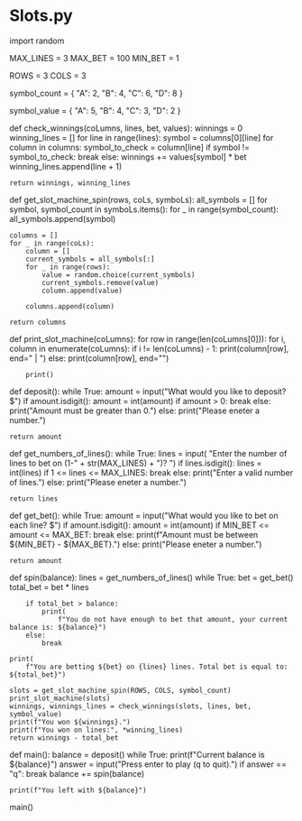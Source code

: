 # Slots.py
import random

MAX_LINES = 3
MAX_BET = 100
MIN_BET = 1

ROWS = 3
COLS = 3

symbol_count = {
    "A": 2,
    "B": 4,
    "C": 6,
    "D": 8
}

symbol_value = {
    "A": 5,
    "B": 4,
    "C": 3,
    "D": 2
}


def check_winnings(coLumns, lines, bet, values):
    winnings = 0
    winning_lines = []
    for line in range(lines):
        symbol = columns[0][line]
        for column in columns:
            symbol_to_check = column[line]
            if symbol != symbol_to_check:
                break
        else:
            winnings += values[symbol] * bet
            winning_lines.append(line + 1)

    return winnings, winning_lines


def get_slot_machine_spin(rows, coLs, symboLs):
    all_symbols = []
    for symbol, symbol_count in symboLs.items():
        for _ in range(symbol_count):
            all_symbols.append(symbol)

    columns = []
    for _ in range(coLs):
        column = []
        current_symbols = all_symbols[:]
        for _ in range(rows):
            value = random.choice(current_symbols)
            current_symbols.remove(value)
            column.append(value)
        
        columns.append(column)

    return columns


def print_slot_machine(coLumns):
    for row in range(len(coLumns[0])):
        for i, column in enumerate(coLumns): 
            if i != len(coLumns) - 1:
                print(column[row], end=" | ")
            else:
                print(column[row], end="")

        print()
                

def deposit():
    while True:
        amount = input("What would you like to deposit? $")
        if amount.isdigit():
            amount = int(amount)
            if amount > 0:
                break
            else:
                print("Amount must be greater than 0.")
        else:
            print("Please eneter a number.")

    return amount


def get_numbers_of_lines():
    while True:
        lines = input(
            "Enter the number of lines to bet on (1-" + str(MAX_LINES) + ")? ")
        if lines.isdigit():
            lines = int(lines)
            if 1 <= lines <= MAX_LINES:
                break
            else:
                print("Enter a valid number of lines.")
        else:
            print("Please eneter a number.")

    return lines


def get_bet():
    while True:
        amount = input("What would you like to bet on each line? $")
        if amount.isdigit():
            amount = int(amount)
            if MIN_BET <= amount <= MAX_BET:
                break
            else:
                print(f"Amount must be between ${MIN_BET} - ${MAX_BET}.")
        else:
            print("Please eneter a number.")

    return amount


def spin(balance):
    lines = get_numbers_of_lines()
    while True:
        bet = get_bet()
        total_bet = bet * lines

        if total_bet > balance:
            print(
                f"You do not have enough to bet that amount, your current balance is: ${balance}")
        else:
            break

    print(
        f"You are betting ${bet} on {lines} lines. Total bet is equal to: ${total_bet}")
    
    slots = get_slot_machine_spin(ROWS, COLS, symbol_count)
    print_slot_machine(slots)
    winnings, winnings_lines = check_winnings(slots, lines, bet, symbol_value)
    print(f"You won ${winnings}.")
    print(f"You won on lines:", *winning_lines)
    return winnings - total_bet


def main():
    balance = deposit()
    while True:
        print(f"Current balance is ${balance}")
        answer = input("Press enter to play (q to quit).")
        if answer == "q":
            break
        balance += spin(balance) 

    print(f"You left with ${balance}")


main()
